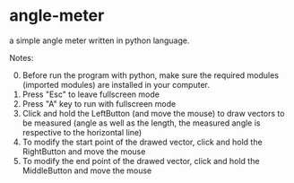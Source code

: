 # angle-meter
a simple angle meter written in python language.

Notes:

0. Before run the program with python, make sure the required modules (imported modules) are installed in your computer.
1. Press "Esc" to leave fullscreen mode
2. Press "A" key to run with fullscreen mode
3. Click and hold the LeftButton (and move the mouse) to draw vectors to be measured (angle as well as the length, the measured angle is respective to the horizontal line)
4. To modify the start point of the drawed vector, click and hold the RightButton and move the mouse
5. To modify the end point of the drawed vector, click and hold the MiddleButton and move the mouse
